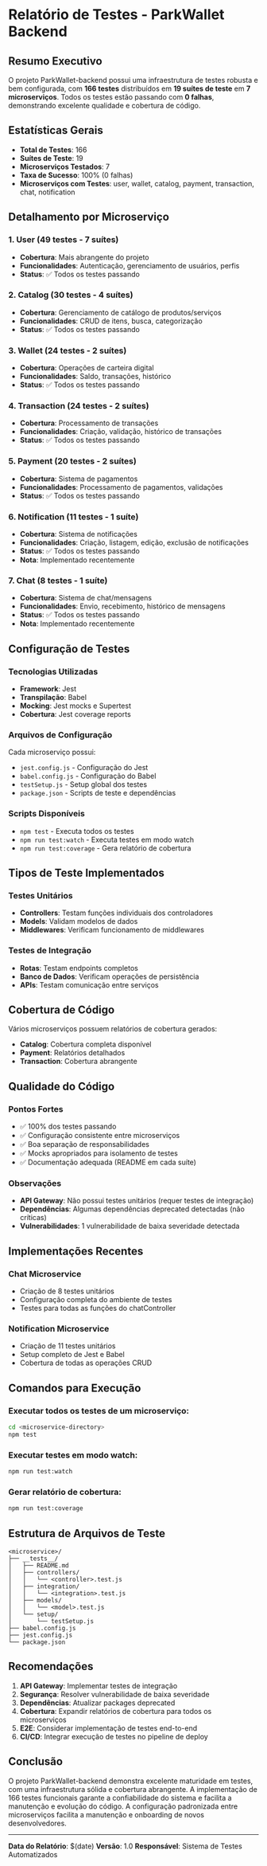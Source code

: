 # Relatório de Testes - ParkWallet Backend

## Resumo Executivo

O projeto ParkWallet-backend possui uma infraestrutura de testes robusta e bem configurada, com **166 testes** distribuídos em **19 suítes de teste** em **7 microserviços**. Todos os testes estão passando com **0 falhas**, demonstrando excelente qualidade e cobertura de código.

## Estatísticas Gerais

- **Total de Testes**: 166
- **Suítes de Teste**: 19
- **Microserviços Testados**: 7
- **Taxa de Sucesso**: 100% (0 falhas)
- **Microserviços com Testes**: user, wallet, catalog, payment, transaction, chat, notification

## Detalhamento por Microserviço

### 1. User (49 testes - 7 suítes)
- **Cobertura**: Mais abrangente do projeto
- **Funcionalidades**: Autenticação, gerenciamento de usuários, perfis
- **Status**: ✅ Todos os testes passando

### 2. Catalog (30 testes - 4 suítes)
- **Cobertura**: Gerenciamento de catálogo de produtos/serviços
- **Funcionalidades**: CRUD de itens, busca, categorização
- **Status**: ✅ Todos os testes passando

### 3. Wallet (24 testes - 2 suítes)
- **Cobertura**: Operações de carteira digital
- **Funcionalidades**: Saldo, transações, histórico
- **Status**: ✅ Todos os testes passando

### 4. Transaction (24 testes - 2 suítes)
- **Cobertura**: Processamento de transações
- **Funcionalidades**: Criação, validação, histórico de transações
- **Status**: ✅ Todos os testes passando

### 5. Payment (20 testes - 2 suítes)
- **Cobertura**: Sistema de pagamentos
- **Funcionalidades**: Processamento de pagamentos, validações
- **Status**: ✅ Todos os testes passando

### 6. Notification (11 testes - 1 suíte)
- **Cobertura**: Sistema de notificações
- **Funcionalidades**: Criação, listagem, edição, exclusão de notificações
- **Status**: ✅ Todos os testes passando
- **Nota**: Implementado recentemente

### 7. Chat (8 testes - 1 suíte)
- **Cobertura**: Sistema de chat/mensagens
- **Funcionalidades**: Envio, recebimento, histórico de mensagens
- **Status**: ✅ Todos os testes passando
- **Nota**: Implementado recentemente

## Configuração de Testes

### Tecnologias Utilizadas
- **Framework**: Jest
- **Transpilação**: Babel
- **Mocking**: Jest mocks e Supertest
- **Cobertura**: Jest coverage reports

### Arquivos de Configuração
Cada microserviço possui:
- `jest.config.js` - Configuração do Jest
- `babel.config.js` - Configuração do Babel
- `testSetup.js` - Setup global dos testes
- `package.json` - Scripts de teste e dependências

### Scripts Disponíveis
- `npm test` - Executa todos os testes
- `npm run test:watch` - Executa testes em modo watch
- `npm run test:coverage` - Gera relatório de cobertura

## Tipos de Teste Implementados

### Testes Unitários
- **Controllers**: Testam funções individuais dos controladores
- **Models**: Validam modelos de dados
- **Middlewares**: Verificam funcionamento de middlewares

### Testes de Integração
- **Rotas**: Testam endpoints completos
- **Banco de Dados**: Verificam operações de persistência
- **APIs**: Testam comunicação entre serviços

## Cobertura de Código

Vários microserviços possuem relatórios de cobertura gerados:
- **Catalog**: Cobertura completa disponível
- **Payment**: Relatórios detalhados
- **Transaction**: Cobertura abrangente

## Qualidade do Código

### Pontos Fortes
- ✅ 100% dos testes passando
- ✅ Configuração consistente entre microserviços
- ✅ Boa separação de responsabilidades
- ✅ Mocks apropriados para isolamento de testes
- ✅ Documentação adequada (README em cada suíte)

### Observações
- **API Gateway**: Não possui testes unitários (requer testes de integração)
- **Dependências**: Algumas dependências deprecated detectadas (não críticas)
- **Vulnerabilidades**: 1 vulnerabilidade de baixa severidade detectada

## Implementações Recentes

### Chat Microservice
- Criação de 8 testes unitários
- Configuração completa do ambiente de testes
- Testes para todas as funções do chatController

### Notification Microservice
- Criação de 11 testes unitários
- Setup completo de Jest e Babel
- Cobertura de todas as operações CRUD

## Comandos para Execução

### Executar todos os testes de um microserviço:
```bash
cd <microservice-directory>
npm test
```

### Executar testes em modo watch:
```bash
npm run test:watch
```

### Gerar relatório de cobertura:
```bash
npm run test:coverage
```

## Estrutura de Arquivos de Teste

```
<microservice>/
├── __tests__/
│   ├── README.md
│   ├── controllers/
│   │   └── <controller>.test.js
│   ├── integration/
│   │   └── <integration>.test.js
│   ├── models/
│   │   └── <model>.test.js
│   └── setup/
│       └── testSetup.js
├── babel.config.js
├── jest.config.js
└── package.json
```

## Recomendações

1. **API Gateway**: Implementar testes de integração
2. **Segurança**: Resolver vulnerabilidade de baixa severidade
3. **Dependências**: Atualizar packages deprecated
4. **Cobertura**: Expandir relatórios de cobertura para todos os microserviços
5. **E2E**: Considerar implementação de testes end-to-end
6. **CI/CD**: Integrar execução de testes no pipeline de deploy

## Conclusão

O projeto ParkWallet-backend demonstra excelente maturidade em testes, com uma infraestrutura sólida e cobertura abrangente. A implementação de 166 testes funcionais garante a confiabilidade do sistema e facilita a manutenção e evolução do código. A configuração padronizada entre microserviços facilita a manutenção e onboarding de novos desenvolvedores.

---

**Data do Relatório**: $(date)
**Versão**: 1.0
**Responsável**: Sistema de Testes Automatizados
